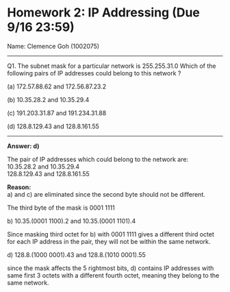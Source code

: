 # Homework 2: IP Addressing (Due 9/16 23:59)

Name: Clemence Goh (1002075) 

---

Q1. The subnet mask for a particular network is 255.255.31.0 Which of the following pairs of IP addresses could belong to this network ? 

(a) 172.57.88.62 and 172.56.87.23.2

(b) 10.35.28.2 and 10.35.29.4

(c) 191.203.31.87 and 191.234.31.88

(d) 128.8.129.43 and 128.8.161.55

---
**Answer: d)** 

The pair of IP addresses which could belong to the network are: <br>
10.35.28.2 and 10.35.29.4 <br>
128.8.129.43 and 128.8.161.55

**Reason:** <br>
a) and c) are eliminated since the second byte should not be different.

The third byte of the mask is 0001 1111

b) 10.35.(0001 1100).2 and 10.35.(0001 1101).4 <br>

Since masking third octet for b) with 0001 1111 gives a different third octet for each IP address in the pair, they will not be within the same network. 

d) 128.8.(1000 0001).43 and 128.8.(1010 0001).55 <br>

since the mask affects the 5 rightmost bits, d) contains IP addresses with same first 3 octets with a different fourth octet, meaning they belong to the same network.